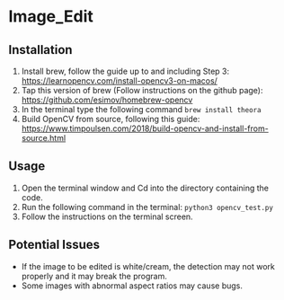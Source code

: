 # Image_Edit

## Installation

1. Install brew, follow the guide up to and including Step 3: https://learnopencv.com/install-opencv3-on-macos/
2. Tap this version of brew (Follow instructions on the github page): https://github.com/esimov/homebrew-opencv
3. In the terminal type the following command ```brew install theora```
4. Build OpenCV from source, following this guide: https://www.timpoulsen.com/2018/build-opencv-and-install-from-source.html

## Usage

1. Open the terminal window and Cd into the directory containing the code.
2. Run the following command in the terminal: ```python3 opencv_test.py```
3. Follow the instructions on the terminal screen.

## Potential Issues

- If the image to be edited is white/cream, the detection may not work properly and it may break the program.
- Some images with abnormal aspect ratios may cause bugs.

